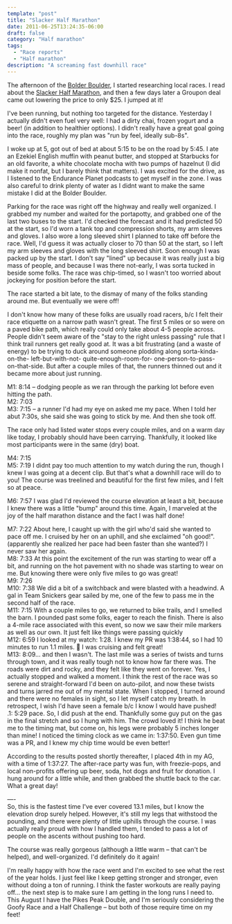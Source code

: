 ```yaml
---
template: "post"
title: "Slacker Half Marathon"
date: 2011-06-25T13:24:35-06:00
draft: false
category: "Half marathon"
tags:
  - "Race reports"
  - "Half marathon"
description: "A screaming fast downhill race"
---
```



The afternoon of the [Bolder Boulder](/posts/2011-05-30-bolder-boulder-2011-race-report/), I started researching local races. I read about the [Slacker Half Marathon](http://www.slackerhalfmarathon.com), and then a few days later a Groupon deal came out lowering the price to only $25. I jumped at it! 

I've been running, but nothing too targeted for the distance. Yesterday I actually didn't even fuel very well: I had a dirty chai, frozen yogurt and a beer! (in addition to healthier options). I didn't really have a great goal going into the race, roughly my plan was "run by feel, ideally sub-8s". 

I woke up at 5, got out of bed at about 5:15 to be on the road by 5:45. I ate an Ezekiel English muffin with peanut butter, and stopped at Starbucks for an old favorite, a white chocolate mocha with two pumps of hazelnut (I did make it nonfat, but I barely think that matters). I was excited for the drive, as I listened to the Endurance Planet podcasts to get myself in the zone. I was also careful to drink plenty of water as I didnt want to make the same mistake I did at the Bolder Boulder. 

Parking for the race was right off the highway and really well organized. I grabbed my number and waited for the portapotty, and grabbed one of the last two buses to the start. I'd checked the forecast and it had predicted 50 at the start, so I'd worn a tank top and compression shorts, my arm sleeves and gloves. I also wore a long sleeved shirt I planned to take off before the race. Well, I'd guess it was actually closer to 70 than 50 at the start, so I left my arm sleeves and gloves with the long sleeved shirt. Soon enough I was packed up by the start. I don't say "lined" up because it was really just a big mass of people, and because I was there not-early, I was sorta tucked in beside some folks. The race was chip-timed, so I wasn't too worried about jockeying for position before the start. 

The race started a bit late, to the dismay of many of the folks standing around me. But eventually we were off! 

I don't know how many of these folks are usually road racers, b/c I felt their race etiquette on a narrow path wasn't great. The first 5 miles or so were on a paved bike path, which really could only take about 4-5 people across. People didn't seem aware of the "stay to the right unless passing" rule that I think trail runners get really good at. It was a bit frustrating (and a waste of energy) to be trying to duck around someone plodding along sorta-kinda-on-the- left-but-with-not- quite-enough-room-for- one-person-to-pass- on-that-side. But after a couple miles of that, the runners thinned out and it became more about just running.

M1: 8:14 – dodging people as we ran through the parking lot before even hitting the path.  
M2: 7:03  
M3: 7:15 – a runner I'd had my eye on asked me my pace. When I told her abut 7:30s, she said she was going to stick by me. And then she took off. 

The race only had listed water stops every couple miles, and on a warm day like today, I probably should have been carrying. Thankfully, it looked like most participants were in the same (dry) boat.

M4: 7:15  
M5: 7:19 I didnt pay too much attention to my watch during the run, though I knew I was going at a decent clip. But that's what a downhill race will do to you! The course was treelined and beautiful for the first few miles, and I felt so at peace.

M6: 7:57 I was glad I'd reviewed the course elevation at least a bit, because I knew there was a little "bump" around this time. Again, I marveled at the joy of the half marathon distance and the fact I was half done!

M7: 7:22 About here, I caught up with the girl who'd said she wanted to pace off me. I cruised by her on an uphill, and she exclaimed "oh good!". (apparently she realized her pace had been faster than she wanted?) I never saw her again.  
M8: 7:33 At this point the excitement of the run was starting to wear off a bit, and running on the hot pavement with no shade was starting to wear on me. But knowing there were only five miles to go was great!  
M9: 7:26  
M10: 7:38 We did a bit of a switchback and were blasted with a headwind. A gal in Team Snickers gear sailed by me, one of the few to pass me in the second half of the race.  
M11: 7:15 With a couple miles to go, we returned to bike trails, and I smelled the barn. I pounded past some folks, eager to reach the finish. There is also a 4-mile race associated with this event, so now we saw their mile markers as well as our own. It just felt like things were passing quickly  
M12: 6:59 I looked at my watch: 1:28. I knew my PR was 1:38:44, so I had 10 minutes to run 1.1 miles. 🙂 I was cruising and felt great!  
M13: 8:09&#8230; and then I wasn't. The last mile was a series of twists and turns through town, and it was really tough not to know how far there was. The roads were dirt and rocky, and they felt like they went on forever. Yes, I actually stopped and walked a moment. I think the rest of the race was so serene and straight-forward I'd been on auto-pilot, and now these twists and turns jarred me out of my mental state. When I stopped, I turned around and there were no females in sight, so I let myself catch my breath. In retrospect, I wish I'd have seen a female b/c I know I would have pushed!  
.1: 5:29 pace. So, I did push at the end. Thankfully some guy put on the gas in the final stretch and so I hung with him. The crowd loved it! I think he beat me to the timing mat, but come on, his legs were probably 5 inches longer than mine! I noticed the timing clock as we came in: 1:37:50. Even gun time was a PR, and I knew my chip time would be even better!

According to the results posted shortly thereafter, I placed 4th in my AG, with a time of 1:37:27. The after-race party was fun, with freezie-pops, and local non-profits offering up beer, soda, hot dogs and fruit for donation. I hung around for a little while, and then grabbed the shuttle back to the car. What a great day!

&#8212;-  
So, this is the fastest time I've ever covered 13.1 miles, but I know the elevation drop surely helped. However, it's still my legs that withstood the pounding, and there were plenty of little uphills through the course. I was actually really proud with how I handled them, I tended to pass a lot of people on the ascents without pushing too hard. 

The course was really gorgeous (although a little warm – that can't be helped), and well-organized. I'd definitely do it again! 

I'm really happy with how the race went and I'm excited to see what the rest of the year holds. I just feel like I keep getting stronger and stronger, even without doing a ton of running. I think the faster workouts are really paying off&#8230; the next step is to make sure I am getting in the long runs I need to. This August I have the Pikes Peak Double, and I'm seriously considering the Goofy Race and a Half Challenge – but both of those require time on my feet!